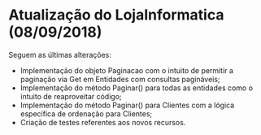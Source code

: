 # Atualização do LojaInformatica (08/09/2018)

Seguem as últimas alterações:

* Implementação do objeto Paginacao com o intuito de permitir a paginação via Get em Entidades com consultas pagináveis;
* Implementação do método Paginar() para todas as entidades como o intuito de reaproveitar código;
* Implementação do método Paginar() para Clientes com a lógica específica de ordenação para Clientes;
* Criação de testes referentes aos novos recursos.